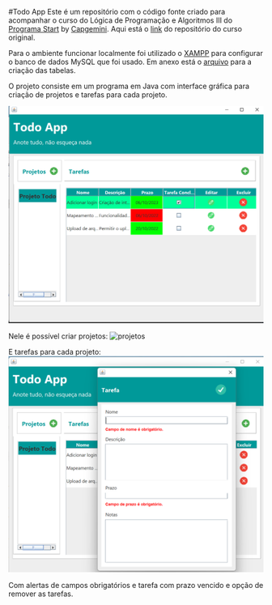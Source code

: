 #Todo App
Este é um repositório com o código fonte criado para acompanhar o curso do Lógica de Programação e Algoritmos III do [Programa Start](start) by [Capgemini](capgemini).
Aqui está o [link] do repositório do curso original.

Para o ambiente funcionar localmente foi utilizado o [XAMPP](xampp) para configurar o banco de dados MySQL que foi usado.
Em anexo está o [arquivo](sql) para a criação das tabelas.

O projeto consiste em um programa em Java com interface gráfica para criação de projetos e tarefas para cada projeto.

![inicial](/imagens/inicial.png)

Nele é possível criar projetos:
![projetos](/imagens/projetos.png)

E tarefas para cada projeto:
![projetos](/imagens/tarefa.png)

Com alertas de campos obrigatórios e tarefa com prazo vencido e opção de remover as tarefas.

[capgemini]: https://www.capgemini.com/br-pt/
[start]: http://capgeminischool.brazilsouth.cloudapp.azure.com/course/view.php?id=21
[xampp]: https://www.apachefriends.org/pt_br/index.html
[sql]: todoapp.sql
[link]: https://github.com/marciomichelluzzi/logicaDeProgramacao-III/tree/main/exerciciosResolvidos/Workspace/TodoApp